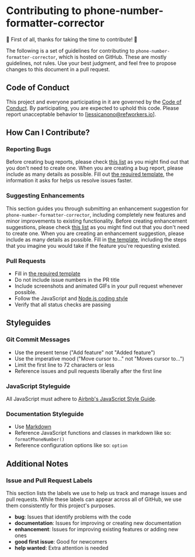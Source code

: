 # Contributing to phone-number-formatter-corrector

🎉 First of all, thanks for taking the time to contribute! 🎉

The following is a set of guidelines for contributing to `phone-number-formatter-corrector`, which is hosted on GitHub. These are mostly guidelines, not rules. Use your best judgment, and feel free to propose changes to this document in a pull request.

## Code of Conduct

This project and everyone participating in it are governed by the [Code of Conduct](CODE_OF_CONDUCT.md). By participating, you are expected to uphold this code. Please report unacceptable behavior to [jessicanono@refworkers.io].

## How Can I Contribute?

### Reporting Bugs

Before creating bug reports, please check [this list](https://github.com/jessicaNono/correcttel/issues) as you might find out that you don't need to create one. When you are creating a bug report, please include as many details as possible. Fill out [the required template](https://github.com/jessicanono/phone-number-formatter/issues/new?template=bug_report.md), the information it asks for helps us resolve issues faster.

### Suggesting Enhancements

This section guides you through submitting an enhancement suggestion for `phone-number-formatter-corrector`, including completely new features and minor improvements to existing functionality. Before creating enhancement suggestions, please check [this list](https://github.com/jessicaNono/correcttel/issues) as you might find out that you don't need to create one. When you are creating an enhancement suggestion, please include as many details as possible. Fill in [the template](https://github.com/jessicaNono/correcttel/issues/new?template=feature_request.md), including the steps that you imagine you would take if the feature you're requesting existed.

### Pull Requests

- Fill in [the required template](https://github.com/jessicaNono/correcttel/pull/new)
- Do not include issue numbers in the PR title
- Include screenshots and animated GIFs in your pull request whenever possible.
- Follow the JavaScript and [Node.js coding style](https://github.com/airbnb/javascript)
- Verify that all status checks are passing

## Styleguides

### Git Commit Messages

- Use the present tense ("Add feature" not "Added feature")
- Use the imperative mood ("Move cursor to..." not "Moves cursor to...")
- Limit the first line to 72 characters or less
- Reference issues and pull requests liberally after the first line

### JavaScript Styleguide

All JavaScript must adhere to [Airbnb's JavaScript Style Guide](https://github.com/airbnb/javascript).

### Documentation Styleguide

- Use [Markdown](https://guides.github.com/features/mastering-markdown/)
- Reference JavaScript functions and classes in markdown like so: `formatPhoneNumber()`
- Reference configuration options like so: `option`

## Additional Notes

### Issue and Pull Request Labels

This section lists the labels we use to help us track and manage issues and pull requests. While these labels can appear across all of GitHub, we use them consistently for this project's purposes.

- **bug**: Issues that identify problems with the code
- **documentation**: Issues for improving or creating new documentation
- **enhancement**: Issues for improving existing features or adding new ones
- **good first issue**: Good for newcomers
- **help wanted**: Extra attention is needed
